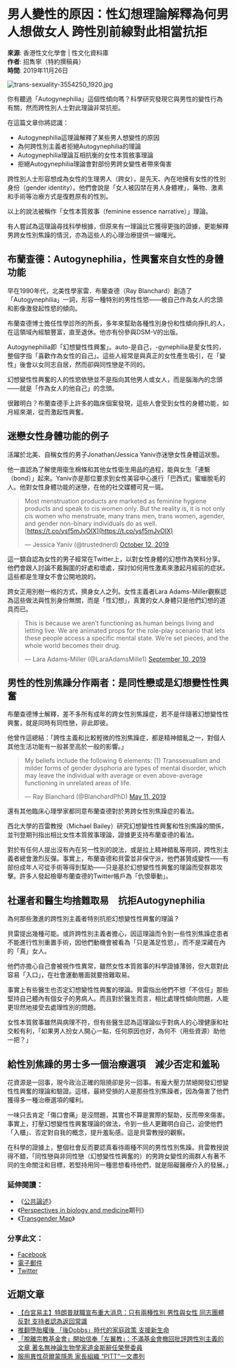 # 男人變性的原因：性幻想理論解釋為何男人想做女人 跨性別前線對此相當抗拒

**來源**: 香港性文化學會 | 性文化資料庫  
**作者**: 招雋寧（特約撰稿員）  
**時間**: 2019年11月26日  

![trans-sexuality-3554250_1920.jpg](https://i0.wp.com/blog.scs.org.hk/wp-content/uploads/2019/11/trans-sexuality-3554250_1920.jpg?resize=700%2C467&ssl=1)

你有聽過「Autogynephilia」這個性傾向嗎？科學研究發現它與男性的變性行為有關，然而跨性別人士對此理論非常抗拒。

在這篇文章你將認識：

- Autogynephilia這理論解釋了某些男人想變性的原因
- 為何跨性別主義者拒絕Autogynephilia的理論
- Autogynephilia理論互相抗衡的女性本質敘事理論
- 拒絕Autogynephilia理論會對部份男跨女變性者帶來傷害

跨性別人士形容想成為女性的生理男人（跨女），是先天、內在地擁有女性的性別身份（gender identity）。他們會說是「女人被囚禁在男人身體裡」，藥物、激素和手術等治療方式是復甦原有的性別。

以上的說法被稱作「女性本質敘事（feminine essence narrative）」理論。

有人嘗試為這理論尋找科學根據，但原來有一理論比它獲得更強的證據，更能解釋男跨女性別焦躁的情況，亦為這些人的心理治療提供一線曙光。

## 布蘭查德：Autogynephilia，性興奮來自女性的身體功能

早在1990年代，北美性學家雷．布蘭查德（Ray Blanchard）創造了「Autogynephilia」一詞，形容一種特別的男性性慾——被自己作為女人的念頭和影像激發起性慾的傾向。

布蘭查德博士擔任性學診所的所長，多年來幫助各種性別身份和性傾向掙扎的人，在這領域內經驗豐富，直至退休。他亦有份參與DSM-V的出版。

Autogynephilia即「幻想變性性興奮」。auto-是自己，-gynephilia是愛女性的，整個字指「喜歡作為女性的自己」。這些人經常是與真正的女性產生吸引，在「變性」後會以女同志自居，然而卻與同性戀是不同的。

幻想變性性興奮的人的性慾依戀並不是指向其他男人或女人，而是腦海內的念頭——就是「作為女人的他自己」的念頭。

很難明白？布蘭查德手上許多的臨床個案發現，這些人會受到女性的身體功能，如月經來潮，從而激起性興奮。

## 迷戀女性身體功能的例子

活躍於北美、自稱女性的男子Jonathan/Jessica Yaniv亦迷戀女性身體這狀態。

他一直認為了解使用衛生棉條和其他女性衛生用品的過程，能與女生「連繫（bond）」起來。Yaniv亦是那位要求到女性美容中心進行「巴西式」蜜蠟脫毛的人。他對女性身體功能的迷戀，在他的社交媒體可見一斑。

> Most menstruation products are marketed as feminine hygiene products and speak to cis women only. But the reality is, it is not only cis women who menstruate, many trans men, trans women, agender, and gender non-binary individuals do as well. [https://t.co/ysf5mJvOIX](https://t.co/ysf5mJvOIX)
> 
> — Jessica Yaniv (@trustednerd) [October 12, 2019](https://twitter.com/trustednerd/status/1183047208289091585?ref_src=twsrc%5Etfw)

這一類自認為女性的男子經常在Twitter上，以對女性身體的幻想作為笑料分享。他們會跟人討論不戴胸圍的好處和壞處，探討如何用性激素來激起月經前的症狀。這些都是生理女不會公開地說的。

跨女正用別樹一格的方式，擠身女人之列。女性主義者Lara Adams-Miller觀察認為這些做法與性別身份無關，而是「性幻想」，真實的女人身體只是他們幻想的道具而已。

> This is because we aren’t functioning as human beings living and letting live. We are animated props for the role-play scenario that lets these people access a specific mental state. We’re set pieces, and the whole world becomes their drug.
> 
> — Lara Adams-Miller (@LaraAdamsMille1) [September 10, 2019](https://twitter.com/LaraAdamsMille1/status/1171264590149300224?ref_src=twsrc%5Etfw)

## 男性的性別焦躁分作兩者：是同性戀或是幻想變性性興奮

布蘭查德博士解釋，差不多所有成年的跨女性別焦躁症，若不是伴隨著幻想變性性興奮，就是同時有同性戀，非此即彼。

他曾作這總結：「跨性主義和比較輕微的性別焦躁症，都是精神錯亂之一，對個人其他生活功能有一般甚至高於一般的影響。」

> My beliefs include the following 6 elements: (1) Transsexualism and milder forms of gender dysphoria are types of mental disorder, which may leave the individual with average or even above-average functioning in unrelated areas of life.
> 
> — Ray Blanchard (@BlanchardPhD) [May 11, 2019](https://twitter.com/BlanchardPhD/status/1127286054858502152?ref_src=twsrc%5Etfw)

還有其他臨床心理學家都同意布蘭查德對於男跨女性別焦躁症的看法。

西北大學的百雷教授（Michael Bailey）研究幻想變性性興奮和性別焦躁的關係，並刊登期刊指出相比女性本質敘事理論，證據更支持布蘭查德的看法。

對於有任何人提出沒有內在另一性別的說法，或是拉上精神錯亂等用詞，跨性別主義者總會激烈反彈。事實上，布蘭查德和貝雷並非保守派，他們甚贊成變性——有部份成年人可從手術等得到幫助——只是基於幻想變性性興奮的理論而受群眾攻擊。許多人發起檢舉布蘭查德的Twitter帳戶為「仇恨舉動」。

## 社運者和醫生均捨難取易　抗拒Autogynephilia

為何那些激進的跨性別主義者特別抗拒幻想變性性興奮的理論？

貝雷提出幾種可能。或許跨性別主義者擔心，因這理論而令到一些性別焦躁症患者不能進行性別重置手術，因他們動機會被看為「只是滿足性慾」，而不是深藏在內的「真」女人。

他們亦擔心自己會被視作性異常，雖然女性本質敘事的科學證據薄弱，但大眾對此容易「入口」，在社會運動層面就要捨難取易。

事實上有些醫生也否定幻想變性性興奮的理論。貝雷指出他們不想「不信任」那些堅持自己體內有個女子的男病人。而且對於醫生而言，相比處理性傾向問題，人能更坦然地接受去處理性別的問題。

女性本質敘事雖然與病理不符，但有些醫生認為這理論似乎對病人的心理健康和社交較有利，「如果男人扮女人開心一點，任何原因也好，為何不（用些資源）助他一把？」

## 給性別焦躁的男士多一個治療選項　減少否定和羞恥

花資源是一回事，現今政治正確的阻撓卻是另一回事。有龐大壓力禁絕開發幻想變性性興奮的理論和驗證。這樣，最終受損的人是那些性別焦躁者，因為傷害了他們獲得多一種治療選項的權利。

一味只去肯定「傷口會痛」是沒問題，其實也不算是實際的幫助，反而帶來傷害。事實上，打壓幻想變性性興奮理論的做法，令到一些人更難明白自己，迫使他們「入櫃」、否定對自我的概念，提升羞恥感。這是貝雷教授的觀察。

在科學的證據上，整個社會反而要認真看待兩種不同的男性性別焦躁。貝雷教授說得不錯，「同性戀與非同性戀（幻想變性性興奮的）的男跨女變性的兩群人有著不同的生命關注和目標，若堅持用同一種思想看待他們，就是阻礙醫療介入的發展。」

### 延伸閱讀：

- 《[公共論述](https://www.thepublicdiscourse.com/2019/10/57293/)》
- 《[Perspectives in biology and medicine](https://www.researchgate.net/publication/5893630_What_Many_Transgender_Activists_Don't_Want_You_to_Know_and_why_you_should_know_it_anyway)期刊》
- 《[Transgender Map](https://www.transgendermap.com/politics/psychology/ray-blanchard/)》

### 分享此文：

- [Facebook](https://blog.scs.org.hk/2019/11/26/%e3%80%90%e7%94%b7%e4%ba%ba%e8%ae%8a%e6%80%a7%e7%9a%84%e5%8e%9f%e5%9b%a0%e3%80%91%e6%80%a7%e5%b9%bb%e6%83%b3%e7%90%86%e8%ab%96%e8%a7%a3%e9%87%8b%e7%82%ba%e4%bd%95%e7%94%b7%e4%ba%ba%e6%83%b3%e5%81%9a/?share=facebook&nb=1)
- [電子郵件](mailto:?subject=%5B%E5%88%86%E4%BA%AB%E9%80%99%E6%96%87%E7%AB%A0%5D%20%E3%80%90%E7%94%B7%E4%BA%BA%E8%AE%8A%E6%80%A7%E7%9A%84%E5%8E%9F%E5%9B%A0%E3%80%91%E6%80%A7%E5%B9%BB%E6%83%B3%E7%90%86%E8%AB%96%E8%A7%a3%E9%87%8B%E7%82%BA%E4%BD%95%E7%94%B7%E4%BA%BA%E6%83%B3%E5%81%9A%E5%A5%B3%E4%BA%BA%E3%80%80%E8%B7%A8%E6%80%A7%E5%88%A5%E5%89%8D%E7%B7%9A%E5%B0%8D%E6%AD%A4%E7%9B%B8%E7%95%B6%E6%8A%97%E6%8B%92&body=https%3A%2F%2Fblog.scs.org.hk%2F2019%2F11%2F26%2F%25e3%2580%2590%25e7%2594%25b7%25e4%25ba%25ba%25e8%25ae%258a%25e6%2580%25a7%25e7%259a%2584%25e5%258e%259f%25e5%259b%25a0%25e3%2580%2591%25e6%2580%25a7%25e5%25b9%25bb%25e6%2583%25b3%25e7%2590%2586%25e8%25ab%2596%25e8%25a7%25a3%25e9%2587%8b%25e7%82%25ba%25e4%25bd%2595%25e7%2594%25b7%25e4%25ba%25ba%25e6%2583%25b3%25e5%2581%259a%2F&share=email&nb=1)
- [Twitter](https://blog.scs.org.hk/2019/11/26/%e3%80%90%e7%94%b7%e4%ba%ba%e8%ae%8a%e6%80%a7%e7%9a%84%e5%8e%9f%e5%9b%a0%e3%80%91%e6%80%a7%e5%b9%bb%e6%83%b3%e7%90%86%e8%ab%96%e8%a7%a3%e9%87%8b%e7%82%ba%e4%bd%95%e7%94%b7%e4%ba%ba%e6%83%b3%e5%81%9a/?share=twitter&nb=1)

## 近期文章

- [【白宮易主】特朗普就職宣布重大消息：只有兩種性別 男性與女性 同志團體反對 支持者認為返回常識](https://blog.scs.org.hk/2025/01/21/%e3%80%90%e7%99%bd%e5%ae%ae%e6%98%93%e4%b8%bb%e3%80%91%e7%89%b9%e6%9c%97%e6%99%ae%e5%b0%b1%e8%81%b7%e5%ae%a3%e5%b8%83%e9%87%8d%e5%a4%a7%e6%b6%88%e6%81%af%ef%bc%9a%e5%8f%aa%e6%9c%89%e5%85%a9%e7%a8%ae/)
- [推翻墮胎權後 「後Dobbs」時代的家庭政策 支援新生命](https://blog.scs.org.hk/2025/01/21/%e6%8e%a8%e7%bf%bb%e5%a2%ae%e8%83%8e%e6%ac%8a%e5%be%8c-%e3%80%8c%e5%be%8cdobbs%e3%80%8d%e6%99%82%e4%bb%a3%e7%9a%84%e5%ae%b6%e5%ba%ad%e6%94%bf%e7%ad%96-%e6%94%af%e6%8f%b4%e6%96%b0%e7%94%9f%e5%91%bd/)
- [「脫離宗教基金會」開始信奉「左翼教」：不滿基金會撤回批評跨性別主義的文章 著名無神論生物學家道金斯辭任榮譽委員](https://blog.scs.org.hk/2025/01/20/%e3%80%8c%e8%84%ab%e9%9b%a2%e5%ae%97%e6%95%99%e5%9f%ba%e9%87%91%e6%9c%83%e3%80%8d%e9%96%8b%e5%a7%8b%e4%bf%a1%e5%a5%89%e3%80%8c%e5%b7%a6%e7%bf%bc%e6%95%99%e3%80%8d%ef%bc%9a%e4%b8%8d%e6%bb%bf%e5%9f%ba/)
- [服用異性荷爾蒙隱患 家長組織 “PITT”一文盡列](https://blog.scs.org.hk/2025/01/20/%e6%9c%8d%e7%94%a8%e7%95%b0%e6%80%a7%e8%8d%b7%e7%88%be%e8%92%99%e9%9a%b1%e6%82%a3-%e5%ae%b6%e9%95%b7%e7%b5%84%e7%b9%94-pitt%e4%b8%80%e6%96%87%e7%9b%a1%e5%88%97/)